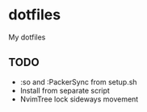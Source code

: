 # dotfiles
My dotfiles

## TODO
- :so and :PackerSync from setup.sh
- Install from separate script
- NvimTree lock sideways movement
